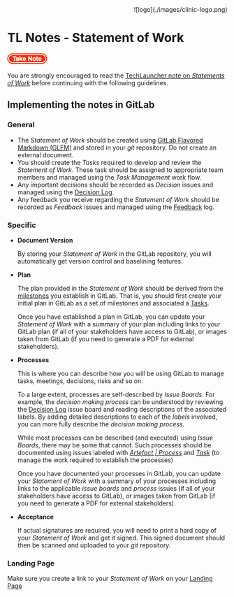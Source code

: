 <div align="right">![logo](./images/clinic-logo.png)
<div align="left">

# TL Notes - Statement of Work

![stop](./images/important.png)

You are strongly encouraged to read the [TechLauncher note on *Statements of Work*](https://comp.anu.edu.au/TechLauncher/files/Jan22%20-%20SOW%20Components.pdf) before continuing with the following guidelines.

## Implementing the notes in GitLab


### General
* The *Statement of Work* should be created using [GitLab Flavored Markdown (GLFM)](./concept-glfm.md) and stored in your *git* repository. Do not create an external document. 
* You should create the *Tasks* required to develop and review the *Statement of Work*. These task should be assigned to appropriate team members and managed using the *Task Management* work flow.
* Any important decisions should be recorded as *Decision* issues and managed using the [Decision Log](./setup-decisions-board.md).
* Any feedback you receive regarding the *Statement of Work* should be recorded as *Feedback* issues and managed using the [Feedback](./setup-feedback-board.md) log.

### Specific

* **Document Version**

	By storing your *Statement of Work* in the GitLab repository, you will automatically get version control and baselining features. 

	
* **Plan**

	The plan provided in the *Statement of Work* should be derived from the [milestones](./concept-milestone.md) you establish in GitLab. That is, you should first create your initial plan in GitLab as a set of milestones and associated a [Tasks](./setup-task-management-board.md). 
	
	Once you have established a plan in GitLab, you can update your *Statement of Work* with a summary of your plan including links to your GitLab plan (if all of your stakeholders have access to GitLab), or images taken from GitLab (if you need to generate a PDF for external stakeholders).
		
* **Processes**

	This is where you can describe how you will be using GitLab to manage tasks, meetings, decisions, risks and so on.
		
	To a large extent, processes are self-described by *Issue Boards*. For example, the *decision making process* can be understood by reviewing the [Decision Log](./setup-decisions-board.md) issue board and reading descriptions of the associated labels. By adding detailed descriptions to each of the *labels* involved, you can more fully describe the *decision making process*.
	
	While most processes can be described (and executed) using *Issue Boards*, there may be some that cannot. Such processes should be documented using issues labeled with [*Artefact | Process*](./setup-labels.md) and [*Task*](./setup-task-management-board.md) (to manage the work required to establish the processes)
	
	Once you have documented your processes in GitLab, you can update your *Statement of Work* with a summary of your processes including links to the applicable *issue boards* and *process* issues (if all of your stakeholders have access to GitLab), or images taken from GitLab (if you need to generate a PDF for external stakeholders).
	
* **Acceptance**

	If actual signatures are required, you will need to print a hard copy of your *Statement of Work* and get it signed. This signed document should then be scanned and uploaded to your *git* repository.
	
### Landing Page

Make sure you create a link to your *Statement of Work* on your [Landing Page](./overview-working-towards-audit-1.md)

	

